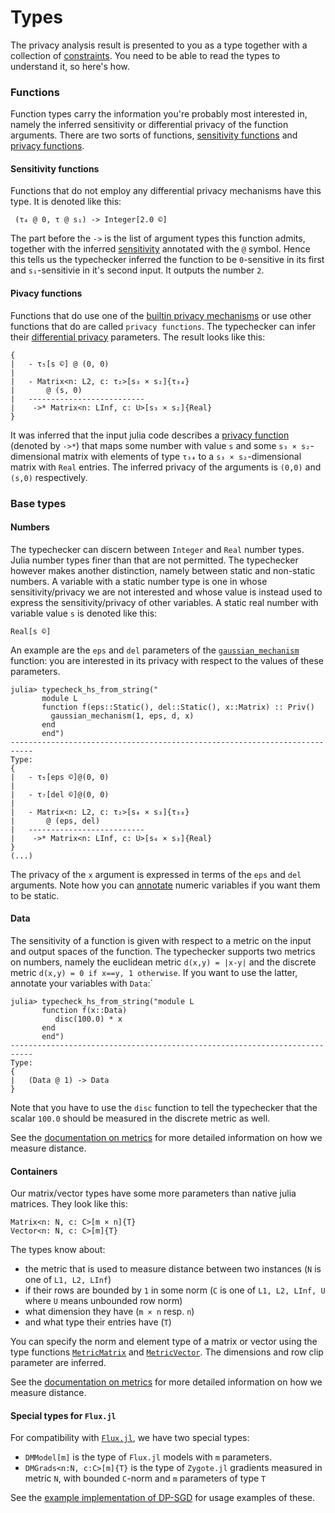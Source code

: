 
# Types
The privacy analysis result is presented to you as a type together with a collection of [constraints](@ref). You need to be able to read the types to understand it, so here's how.


### Functions
Function types carry the information you're probably most interested in, namely the inferred sensitivity or differential privacy of the function arguments. There are two sorts of functions, [sensitivity functions](@ref) and [privacy functions](@ref).
#### Sensitivity functions
Functions that do not employ any differential privacy mechanisms have this type. It is denoted like this:
```
 (τ₄ @ 0, τ @ s₁) -> Integer[2.0 ©]
```
The part before the `->` is the list of argument types this function admits, together with the inferred [sensitivity](@ref) annotated with the `@` symbol. Hence this tells us the typechecker inferred the function to be `0`-sensitive in its first and `s₁`-sensitivie in it's second input. It outputs the number `2`.

#### Pivacy functions
Functions that do use one of the [builtin privacy mechanisms](@ref) or use other functions that do are called `privacy functions`. The typechecker can infer their [differential privacy](@ref) parameters. The result looks like this:
```
{
|   - τ₅[s ©] @ (0, 0)
|
|   - Matrix<n: L2, c: τ₂>[s₃ × s₂]{τ₃₄}
|       @ (s, 0)
|   --------------------------
|    ->* Matrix<n: LInf, c: U>[s₃ × s₂]{Real}
}
```
It was inferred that the input julia code describes a [privacy function](@ref) (denoted by `->*`) that maps some number with value `s` and some `s₃ × s₂`-dimensional matrix with elements of type `τ₃₄` to a `s₃ × s₂`-dimensional matrix with `Real` entries. The inferred privacy of the arguments is `(0,0)` and `(s,0)` respectively.

### Base types
#### Numbers
The typechecker can discern between `Integer` and `Real` number types. Julia number types finer than that are not permitted. The typechecker however makes another distinction, namely between static and non-static numbers. A variable with a static number type is one in whose sensitivity/privacy we are not interested and whose value is instead used to express the sensitivity/privacy of other variables. A static real number with variable value `s` is denoted like this:
```
Real[s ©]
```

An example are the `eps` and `del` parameters of the [`gaussian_mechanism`](@ref) function: you are interested in its privacy with respect to the values of these parameters.
```
julia> typecheck_hs_from_string("
       module L
       function f(eps::Static(), del::Static(), x::Matrix) :: Priv()
         gaussian_mechanism(1, eps, d, x)
       end
       end")
---------------------------------------------------------------------------
Type:
{
|   - τ₅[eps ©]@(0, 0)
|   
|   - τ₇[del ©]@(0, 0)
|   
|   - Matrix<n: L2, c: τ₂>[s₄ × s₃]{τ₃₈}
|       @ (eps, del)
|   --------------------------
|    ->* Matrix<n: LInf, c: U>[s₄ × s₃]{Real}
}
(...)
```
The privacy of the `x` argument is expressed in terms of the `eps` and `del` arguments. Note how you can [annotate](@ref) numeric variables if you want them to be static.

#### Data
The sensitivity of a function is given with respect to a metric on the input and output spaces of the function. The typechecker supports two metrics on numbers, namely the euclidean metric `d(x,y) = |x-y|` and the discrete metric `d(x,y) = 0 if x==y, 1 otherwise`. If you want to use the latter, annotate your variables with `Data`:`
```
julia> typecheck_hs_from_string("module L
       function f(x::Data)
          disc(100.0) * x
       end
       end")
---------------------------------------------------------------------------
Type:
{
|   (Data @ 1) -> Data
}
```
Note that you have to use the `disc` function to tell the typechecker that the scalar `100.0` should be measured in the discrete metric as well.

See the [documentation on metrics](@ref) for more detailed information on how we measure distance.

#### Containers
Our matrix/vector types have some more parameters than native julia matrices. They look like this:
```
Matrix<n: N, c: C>[m × n]{T}
Vector<n: N, c: C>[m]{T}
```
The types know about:
- the metric that is used to measure distance between two instances (`N` is one of `L1, L2, LInf`)
- if their rows are bounded by `1` in some norm (`C` is one of `L1, L2, LInf, U` where `U` means unbounded row norm)
- what dimension they have (`m × n` resp. `n`)
- and what type their entries have (`T`)

You can specify the norm and element type of a matrix or vector using the type functions [`MetricMatrix`](@ref) and [`MetricVector`](@ref). The dimensions and row clip parameter are inferred.

See the [documentation on metrics](@ref) for more detailed information on how we measure distance.

#### Special types for `Flux.jl`
For compatibility with [`Flux.jl`](@ref), we have two special types:
- `DMModel[m]` is the type of `Flux.jl` models with `m` parameters.
- `DMGrads<n:N, c:C>[m]{T}` is the type of `Zygote.jl` gradients measured in metric `N`, with bounded `C`-norm and `m` parameters of type `T`

See the [example implementation of DP-SGD](@ref) for usage examples of these.
